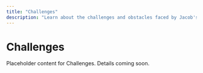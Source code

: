 ```yaml
---
title: "Challenges"
description: "Learn about the challenges and obstacles faced by Jacob's House."
---
```


# Challenges

Placeholder content for Challenges. Details coming soon.
